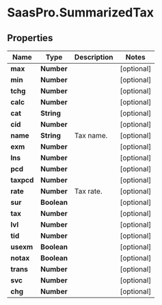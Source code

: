 # SaasPro.SummarizedTax

## Properties

Name | Type | Description | Notes
------------ | ------------- | ------------- | -------------
**max** | **Number** |  | [optional] 
**min** | **Number** |  | [optional] 
**tchg** | **Number** |  | [optional] 
**calc** | **Number** |  | [optional] 
**cat** | **String** |  | [optional] 
**cid** | **Number** |  | [optional] 
**name** | **String** | Tax name. | [optional] 
**exm** | **Number** |  | [optional] 
**lns** | **Number** |  | [optional] 
**pcd** | **Number** |  | [optional] 
**taxpcd** | **Number** |  | [optional] 
**rate** | **Number** | Tax rate. | [optional] 
**sur** | **Boolean** |  | [optional] 
**tax** | **Number** |  | [optional] 
**lvl** | **Number** |  | [optional] 
**tid** | **Number** |  | [optional] 
**usexm** | **Boolean** |  | [optional] 
**notax** | **Boolean** |  | [optional] 
**trans** | **Number** |  | [optional] 
**svc** | **Number** |  | [optional] 
**chg** | **Number** |  | [optional] 


